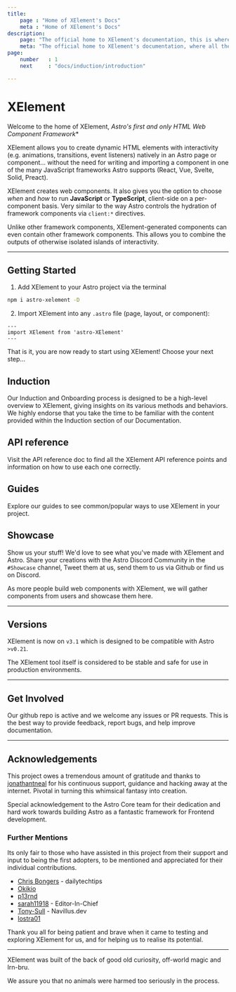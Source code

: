 ```yaml
---
title:
    page : "Home of XElement's Docs"
    meta : "Home of XElement's Docs"
description: 
    page: "The official home to XElement's documentation, this is where we keep the information pertaining to XElement, its api, methods, usages and guides. All located here."
    meta: "The official home to XElement's documentation, where all the information pertaining to XElement is kept"
page: 
    number   : 1
    next     : "docs/induction/introduction"

---
```

# XElement

Welcome to the home of XElement, **Astro's first and only* HTML Web Component Framework**

XElement allows you to create dynamic HTML elements with interactivity (e.g. animations, transitions, event listeners) natively in an Astro page or component... without the need for writing and importing a component in one of the many JavaScript frameworks Astro supports (React, Vue, Svelte, Solid, Preact).

XElement creates web components. It also gives you the option to choose *when* and *how* to run **JavaScript** or **TypeScript**, client-side on a per-component basis. Very similar to the way Astro controls the hydration of framework components via `client:*` directives.

Unlike other framework components, XElement-generated components can even contain other framework components. This allows you to combine the outputs of otherwise isolated islands of interactivity.

----------

## Getting Started

1. Add XElement to your Astro project via the terminal

```bash
npm i astro-xelement -D
```

2. Import XElement into any `.astro` file (page, layout, or component):

```astro
---
import XElement from 'astro-XElement'
---
```

That is it, you are now ready to start using XElement! Choose your next step...

## Induction

Our Induction and Onboarding process is designed to be a high-level overview to XElement, giving insights on its various methods and behaviors. We highly endorse that you take the time to be familiar with the content provided within the Induction section of our Documentation.
## API reference

Visit the API reference doc to find all the XElement API reference points and information on how to use each one correctly.

## Guides

Explore our guides to see common/popular ways to use XElement in your project.

## Showcase

Show us your stuff! We'd love to see what you've made with XElement and Astro. Share your creations with the Astro Discord Community in the `#Showcase` channel, Tweet them at us, send them to us via Github or find us on Discord.

As more people build web components with XElement, we will gather components from users and showcase them here. 

----------

## Versions

XElement is now on `v3.1` which is designed to be compatible with Astro `>v0.21`.

The XElement tool itself is considered to be stable and safe for use in production environments.

----------

## Get Involved

Our github repo is active and we welcome any issues or PR requests. This is the best way to provide feedback, report bugs, and help improve documentation.

----------

## Acknowledgements

This project owes a tremendous amount of gratitude and thanks to [jonathantneal](https://github.com/jonathantneal) for his continuous support, guidance and hacking away at the internet. Pivotal in turning this whimsical fantasy into creation.

Special acknowledgement to the Astro Core team for their dedication and hard work towards building Astro as a fantastic framework for Frontend development.

### Further Mentions

Its only fair to those who have assisted in this project from their support and input to being the first adopters, to be mentioned and appreciated for their individual contributions.

- [Chris Bongers](https://github.com/rebelchris) - dailytechtips
- [Okikio](https://github.com/okikio)
- [p13rnd](https://github.com/p13rnd)
- [sarah11918](https://github.com/sarah11918) - Editor-In-Chief
- [Tony-Sull](https://github.com/tony-sull) - Navillus.dev
- [lostra01](https://github.com/lostra01)

Thank you all for being patient and brave when it came to testing and exploring XElement for us, and for helping us to realise its potential.

----------

XElement was built of the back of good old curiosity, off-world magic and Irn-bru.

We assure you that no animals were harmed too seriously in the process.